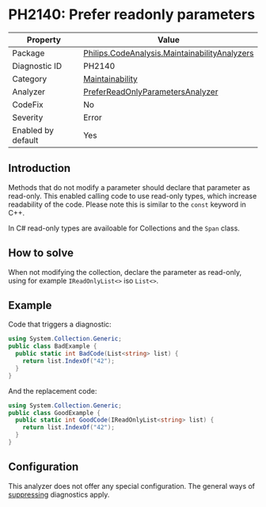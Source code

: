 # PH2140: Prefer readonly parameters

| Property | Value  |
|--|--|
| Package | [Philips.CodeAnalysis.MaintainabilityAnalyzers](https://www.nuget.org/packages/Philips.CodeAnalysis.MaintainabilityAnalyzers) |
| Diagnostic ID | PH2140 |
| Category  | [Maintainability](../Maintainability.md) |
| Analyzer | [PreferReadOnlyParametersAnalyzer](https://github.com/philips-software/roslyn-analyzers/blob/master/Philips.CodeAnalysis.MaintainabilityAnalyzers/Maintainability/PreferReadOnlyParametersAnalyzer.cs)
| CodeFix  | No |
| Severity | Error |
| Enabled by default | Yes |

## Introduction

Methods that do not modify a parameter should declare that parameter as read-only. This enabled calling code to use read-only types, which increase readability of the code. Please note this is similar to the `const` keyword in C++.

In C# read-only types are availoable for Collections and the `Span` class. 

## How to solve

When not modifying the collection, declare the parameter as read-only, using for example `IReadOnlyList<>` iso `List<>`.

## Example

Code that triggers a diagnostic:
``` cs
using System.Collection.Generic;
public class BadExample {
  public static int BadCode(List<string> list) {
    return list.IndexOf("42");
  }
}
```

And the replacement code:
``` cs
using System.Collection.Generic;
public class GoodExample {
  public static int GoodCode(IReadOnlyList<string> list) {
    return list.IndexOf("42");
  }
}
```

## Configuration

This analyzer does not offer any special configuration. The general ways of [suppressing](https://learn.microsoft.com/en-us/dotnet/fundamentals/code-analysis/suppress-warnings) diagnostics apply.